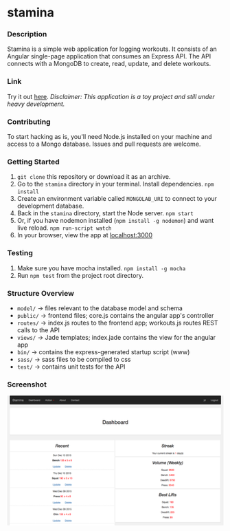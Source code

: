 # stamina

### Description
Stamina is a simple web application for logging workouts. It consists of an Angular single-page application that consumes an Express API. The API connects with a MongoDB to create, read, update, and delete workouts.

### Link
Try it out [here](http://stamina-logger.herokuapp.com). *Disclaimer: This application is a toy project and still under heavy development.*

### Contributing
To start hacking as is, you'll need Node.js installed on your machine and access to a Mongo database. Issues and pull requests are welcome.

### Getting Started
1. `git clone` this repository or download it as an archive.
2. Go to the `stamina` directory in your terminal. Install dependencies. `npm install`
3. Create an environment variable called `MONGOLAB_URI` to connect to your development database.
4. Back in the `stamina` directory, start the Node server. `npm start`
4. Or, if you have nodemon installed (`npm install -g nodemon`) and want live reload. `npm run-script watch`
5. In your browser, view the app at [localhost:3000](http://localhost:3000)

### Testing
1. Make sure you have mocha installed. `npm install -g mocha`
2. Run `npm test` from the project root directory.

### Structure Overview
* `model/` -> files relevant to the database model and schema
* `public/` -> frontend files; core.js contains the angular app's controller
* `routes/` -> index.js routes to the frontend app; workouts.js routes REST calls to the API
* `views/` -> Jade templates; index.jade contains the view for the angular app
* `bin/` -> contains the express-generated startup script (www)
* `sass/` -> sass files to be compiled to css
* `test/` -> contains unit tests for the API

### Screenshot
![View](screenshot.png?raw=true)
